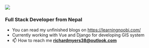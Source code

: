 ![](https://komarev.com/ghpvc/?username=learningnoobi&color=blueviolet)
<h3 align="left">Full Stack Developer from Nepal</h3>


- You can read my unfinished blogs on https://learningnoobi.com/
- Currently working with Vue and Django for developing GIS system
- 📫 How to reach me **richardmyers38@outlook.com**</br>
